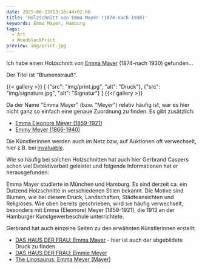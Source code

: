 ```yaml
---
date: 2025-08-23T13:18:44+02:00
title: 'Holzschnitt von Emma Mayer (1874-nach 1930)'
keywords: Emma Mayer, Hamburg
tags:
  - Art
  - WoodblockPrint
preview: img/print.jpg
---
```


Ich habe einen Holzschnitt von [Emma Mayer](https://www.dashausderfrau.nl/mayer-emma.html) (1874-nach 1930) gefunden...
<!--more-->

Der Titel ist "Blumenstrauß".

{{< gallery >}}
[
  {"src": "img/print.jpg", "alt": "Druck"},
  {"src": "img/signature.jpg", "alt": "Signatur"}
]
{{</ gallery >}}

Da der Name "Emma Mayer" (bzw. "Meyer") relativ häufig ist, war es hier nicht ganz so einfach eine genaue Zuordnung zu finden. Es gibt zusätzlich:

* [Emma Eleonore Meyer (1859-1921)](https://de.wikipedia.org/wiki/Emma_Eleonore_Meyer)
* [Emmy Meyer (1866-1940)](https://de.wikipedia.org/wiki/Emmy_Meyer_(Malerin))

Die Künstlerinnen werden auch im Netz bzw, auf Auktionen oft verwechselt, hier z.B. bei [invaluable](https://www.invaluable.com/artist/meyer-emma-eleonore-5so5yxrsh5/sold-at-auction-prices/).

Wie so häufig bei solchen Holzschnitten hat auch hier Gerbrand Caspers schon viel Detektivarbeit geleistet und folgende Informationen hat er herausgefunden:

Emma Mayer studierte in München und Hamburg. Es sind derzeit ca. ein Dutzend Holzschnitte in verschiedenen Stilen bekannt. Die Motive sind Blumen, wie bei diesem Druck, Landschaften, Städteansichten und Religiöses. Wie oben bereits geschrieben, wird sie häufig verwechselt, besonders mit Emma (Eleonore) Meyer (1859-1921), die 1913 an der Hamburger Kunstgewerbeschule unterrichtete.

Gerbrand hat auch einzelne Seiten zu den erwähnten Künstlerinnen erstellt:
* [DAS HAUS DER FRAU: Emma Mayer](https://www.dashausderfrau.nl/mayer-emma.html) - hier ist auch der abgebildete Druck zu finden.
* [DAS HAUS DER FRAU: Emmie Meyer](https://www.dashausderfrau.nl/meyer-emmie.html)
* [The Linosaurus: Emma Meyer (Mayer)](https://gerrie-thefriendlyghost.blogspot.com/2013/03/emma-meyer-mayer-danish-printmaker.html)
